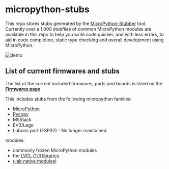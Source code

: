 # micropython-stubs

This repo stores stubs generated by the [MicroPython-Stubber](https://github.com/Josverl/micropython-stubber#readme) tool.
Currently over a 1.000 stubfiles of common MicroPython modules are available in this repo to help you write code quicker, and with less errors,  to aid in code completion, static type checking and overall development using MicroPython.


![demo](img/demo.gif)

## List of current firmwares and stubs 
The list of the current included firmwares, ports and boards is listed on the [**Firmwares page**](all-stubs)  

This includes stubs from the following micropython families: 
 - [MicroPython](micropython-stubs)
 - [Pycopy](pycopy-stubs)
 - M5Stack
 - EV3/Lego
 - Loboris port (ESP32) - No longer maintained

 modules: 
 - commonly frozen MicroPython modules
 - the [LVGL GUI libraries](https://docs.lvgl.io/master/get-started/micropython.html?highlight=micropython#why-micropython-lvgl)
 - [ulab native modules](ulab-stubs))

